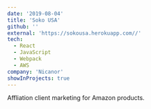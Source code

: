 ```yaml
---
date: '2019-08-04'
title: 'Soko USA'
github: ''
external: 'https://sokousa.herokuapp.com//'
tech:
  - React
  - JavaScript
  - Webpack
  - AWS
company: 'Nicanor'
showInProjects: true
---
```


Affliation client marketing for Amazon products.
